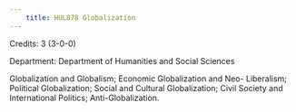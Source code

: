```yaml
---
    title: HUL878 Globalization
---
```

Credits: 3 (3-0-0)

Department: Department of Humanities and Social Sciences

Globalization and Globalism; Economic Globalization and Neo- Liberalism; Political Globalization; Social and Cultural Globalization; Civil Society and International Politics; Anti-Globalization.